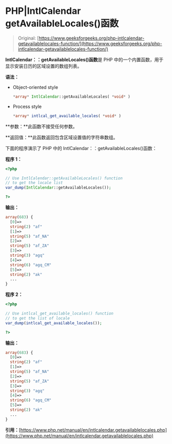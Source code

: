 # PHP|IntlCalendar getAvailableLocales()函数

> Original: [https://www.geeksforgeeks.org/php-intlcalendar-getavailablelocales-function/](https://www.geeksforgeeks.org/php-intlcalendar-getavailablelocales-function/)

**IntlCalendar：：getAvailableLocales()函数**是 PHP 中的一个内置函数，用于显示安装日历的区域设置的数组列表。

**语法：**

*   Object-oriented style

    ```php
    *array* IntlCalendar::getAvailableLocales( *void* )
    ```

*   Process style

    ```php
    *array* intlcal_get_available_locales( *void* )
    ```

**参数：**此函数不接受任何参数。

**返回值：**此函数返回包含区域设置值的字符串数组。

下面的程序演示了 PHP 中的 IntlCalendar：：getAvailableLocales()函数：

**程序 1：**

```php
<?php

// Use IntlCalendar::getAvailableLocales() function
// to get the locale list
var_dump(IntlCalendar::getAvailableLocales());

?>
```

**输出：**

```php
array(683) {
  [0]=>
  string(2) "af"
  [1]=>
  string(5) "af_NA"
  [2]=>
  string(5) "af_ZA"
  [3]=>
  string(3) "agq"
  [4]=>
  string(6) "agq_CM"
  [5]=>
  string(2) "ak"
  ...
}

```

**程序 2：**

```php
<?php

// Use intlcal_get_available_locales() function
// to get the list of locale
var_dump(intlcal_get_available_locales());

?>
```

**输出：**

```php
array(683) {
  [0]=>
  string(2) "af"
  [1]=>
  string(5) "af_NA"
  [2]=>
  string(5) "af_ZA"
  [3]=>
  string(3) "agq"
  [4]=>
  string(6) "agq_CM"
  [5]=>
  string(2) "ak"
  ...
}

```

**引用：**[https://www.php.net/manual/en/intlcalendar.getavailablelocales.php](https://www.php.net/manual/en/intlcalendar.getavailablelocales.php)